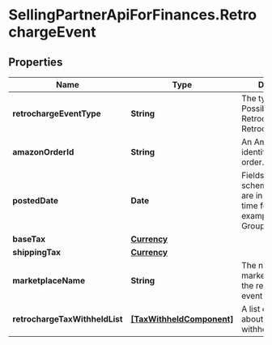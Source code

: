 # SellingPartnerApiForFinances.RetrochargeEvent

## Properties

Name | Type | Description | Notes
------------ | ------------- | ------------- | -------------
**retrochargeEventType** | **String** | The type of event.  Possible values:  * Retrocharge  * RetrochargeReversal | [optional] 
**amazonOrderId** | **String** | An Amazon-defined identifier for an order. | [optional] 
**postedDate** | **Date** | Fields with a schema type of date are in ISO 8601 date time format (for example GroupBeginDate). | [optional] 
**baseTax** | [**Currency**](Currency.md) |  | [optional] 
**shippingTax** | [**Currency**](Currency.md) |  | [optional] 
**marketplaceName** | **String** | The name of the marketplace where the retrocharge event occurred. | [optional] 
**retrochargeTaxWithheldList** | [**[TaxWithheldComponent]**](TaxWithheldComponent.md) | A list of information about taxes withheld. | [optional] 


